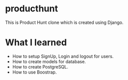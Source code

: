 # producthunt
This is Product Hunt clone which is created using Django.

# What I learned
- How to setup SignUp, Login and logout for users.
- How to create models for database.
- How to create PostgreSQL.
- How to use Boostrap.
